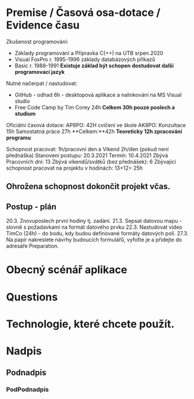 # Premise / Časová osa-dotace / Evidence času

Zkušenost programování: 
- Základy programování a Přípravka C(++) na UTB srpen.2020
- Visual FoxPro r. 1995-1996 základy databázových příkazů
- Basic r. 1988-1991
**Existuje základ být schopen dostudovat další programovací jazyk**

Nutné načerpat / nastudovat: 
- GitHub - odhad 6h - desktopová aplikace a nalinkování na MS Visual studio
- Free Code Camp by Tim Corey 24h
**Celkem 30h pouze poslech a studium**

Oficiální časová dotace: 
AP8PO: 42H cvičení ve škole
AK8PO: Konzultace 15h Samostatná práce 27h 
**Celkem:**42h
**Teoreticky 12h zpracování programu**

Schopnost pracovat: 1h/pracovní den a Víkend 2h/den (pokud není přednáška)
Stanovení postupu: 20.3.2021
Termín: 10.4.2021 
Zbývá Pracovních dní: 13  Zbývá víkendů/svátků (bez přednášek): 6
Zbývající schopnost pracovat na projektu v hodinách: 13+12= 25h
## Ohrožena schopnost dokončit projekt včas. 

## Postup - plán
20.3. Znovuposlech první hodiny tj. zadání. 
21.3. Sepsat datovou mapu - slovně s požadavkami na formát datového prvku
22.3. Nastudovat video TimCo (24h) - do bodu, kdy budou definované formáty datových polí. 
27.3. Na papír nakreslete návrhy budoucích formulářů, vyfoťte je a přidejte do adresáře Preparation.


# Obecný scénář aplikace



# Questions 


# Technologie, které chcete použít.

# Nadpis
## Podnadpis
### PodPodnadpis
